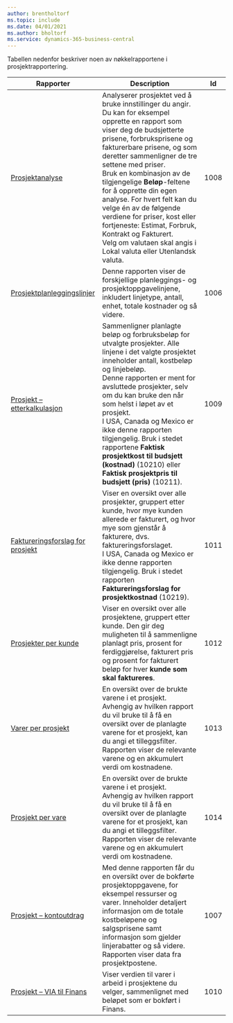 ```yaml
---
author: brentholtorf
ms.topic: include
ms.date: 04/01/2021
ms.author: bholtorf
ms.service: dynamics-365-business-central
---
```


Tabellen nedenfor beskriver noen av nøkkelrapportene i prosjektrapportering.

| Rapporter | Description | Id | 
|---------|---------|---------|
| [Prosjektanalyse](https://businesscentral.dynamics.com?report=1008)|Analyserer prosjektet ved å bruke innstillinger du angir. Du kan for eksempel opprette en rapport som viser deg de budsjetterte prisene, forbruksprisene og fakturerbare prisene, og som deretter sammenligner de tre settene med priser.<br>Bruk en kombinasjon av de tilgjengelige **Beløp**-feltene for å opprette din egen analyse. For hvert felt kan du velge én av de følgende verdiene for priser, kost eller fortjeneste: Estimat, Forbruk, Kontrakt og Fakturert. <br>Velg om valutaen skal angis i Lokal valuta eller Utenlandsk valuta. |1008|
| [Prosjektplanleggingslinjer](https://businesscentral.dynamics.com?report=1006) |Denne rapporten viser de forskjellige planleggings- og prosjektoppgavelinjene, inkludert linjetype, antall, enhet, totale kostnader og så videre.|1006|
| [Prosjekt – etterkalkulasjon](https://businesscentral.dynamics.com?report=1009)|Sammenligner planlagte beløp og forbruksbeløp for utvalgte prosjekter. Alle linjene i det valgte prosjektet inneholder antall, kostbeløp og linjebeløp. <br>Denne rapporten er ment for avsluttede prosjekter, selv om du kan bruke den når som helst i løpet av et prosjekt.<br>I USA, Canada og Mexico er ikke denne rapporten tilgjengelig. Bruk i stedet rapportene **Faktisk prosjektkost til budsjett (kostnad)** (10210) eller **Faktisk prosjektpris til budsjett (pris)** (10211).|1009|
| [Faktureringsforslag for prosjekt](https://businesscentral.dynamics.com?report=1011)|Viser en oversikt over alle prosjekter, gruppert etter kunde, hvor mye kunden allerede er fakturert, og hvor mye som gjenstår å fakturere, dvs. faktureringsforslaget. <br>I USA, Canada og Mexico er ikke denne rapporten tilgjengelig. Bruk i stedet rapporten **Faktureringsforslag for prosjektkostnad** (10219).|1011|
| [Prosjekter per kunde](https://businesscentral.dynamics.com?report=1012)|Viser en oversikt over alle prosjektene, gruppert etter kunde. Den gir deg muligheten til å sammenligne planlagt pris, prosent for ferdiggjørelse, fakturert pris og prosent for fakturert beløp for hver **kunde som skal faktureres**.|1012|
| [Varer per prosjekt](https://businesscentral.dynamics.com?report=1013)|En oversikt over de brukte varene i et prosjekt. Avhengig av hvilken rapport du vil bruke til å få en oversikt over de planlagte varene for et prosjekt, kan du angi et tilleggsfilter. Rapporten viser de relevante varene og en akkumulert verdi om kostnadene.|1013|
| [Prosjekt per vare](https://businesscentral.dynamics.com?report=1014) |En oversikt over de brukte varene i et prosjekt. Avhengig av hvilken rapport du vil bruke til å få en oversikt over de planlagte varene for et prosjekt, kan du angi et tilleggsfilter. Rapporten viser de relevante varene og en akkumulert verdi om kostnadene.|1014|
| [Prosjekt – kontoutdrag](https://businesscentral.dynamics.com?report=1007) |Med denne rapporten får du en oversikt over de bokførte prosjektoppgavene, for eksempel ressurser og varer. Inneholder detaljert informasjon om de totale kostbeløpene og salgsprisene samt informasjon som gjelder linjerabatter og så videre. Rapporten viser data fra prosjektpostene.|1007|
| [Prosjekt – VIA til Finans](https://businesscentral.dynamics.com?report=1010) |Viser verdien til varer i arbeid i prosjektene du velger, sammenlignet med beløpet som er bokført i Finans.|1010|